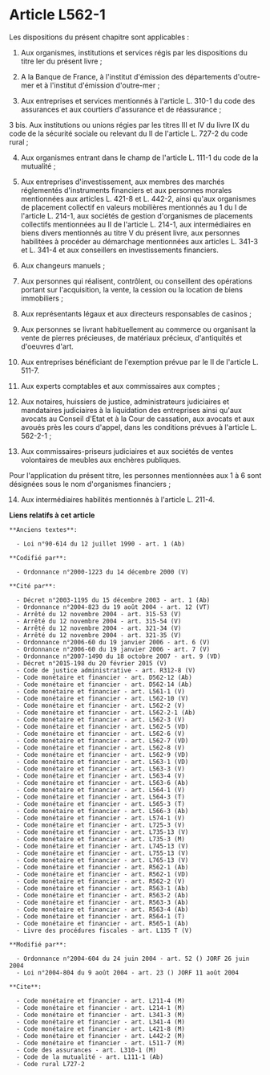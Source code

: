# Article L562-1

Les dispositions du présent chapitre sont applicables :

1. Aux organismes, institutions et services régis par les dispositions du titre Ier du présent livre ;

2. A la Banque de France, à l'institut d'émission des départements d'outre-mer et à l'institut d'émission d'outre-mer ;

3. Aux entreprises et services mentionnés à l'article L. 310-1 du code des assurances et aux courtiers d'assurance et de
réassurance ;

3 bis. Aux institutions ou unions régies par les titres III et IV du livre IX du code de la sécurité sociale ou relevant du
II de l'article L. 727-2 du code rural ;

4. Aux organismes entrant dans le champ de l'article L. 111-1 du code de la mutualité ;

5. Aux entreprises d'investissement, aux membres des marchés réglementés d'instruments financiers et aux personnes morales
mentionnées aux articles L. 421-8 et L. 442-2, ainsi qu'aux organismes de placement collectif en valeurs mobilières
mentionnés au 1 du I de l'article L. 214-1, aux sociétés de gestion d'organismes de placements collectifs mentionnées au II
de l'article L. 214-1, aux intermédiaires en biens divers mentionnés au titre V du présent livre, aux personnes habilitées à
procéder au démarchage mentionnées aux articles L. 341-3 et L. 341-4 et aux conseillers en investissements financiers.

6. Aux changeurs manuels ;

7. Aux personnes qui réalisent, contrôlent, ou conseillent des opérations portant sur l'acquisition, la vente, la cession ou
la location de biens immobiliers ;

8. Aux représentants légaux et aux directeurs responsables de casinos ;

9. Aux personnes se livrant habituellement au commerce ou organisant la vente de pierres précieuses, de matériaux précieux,
d'antiquités et d'oeuvres d'art.

10. Aux entreprises bénéficiant de l'exemption prévue par le II de l'article L. 511-7.

11. Aux experts comptables et aux commissaires aux comptes ;

12. Aux notaires, huissiers de justice, administrateurs judiciaires et mandataires judiciaires à la liquidation des
entreprises ainsi qu'aux avocats au Conseil d'Etat et à la Cour de cassation, aux avocats et aux avoués près les cours
d'appel, dans les conditions prévues à l'article L. 562-2-1 ;

13. Aux commissaires-priseurs judiciaires et aux sociétés de ventes volontaires de meubles aux enchères publiques.

Pour l'application du présent titre, les personnes mentionnées aux 1 à 6 sont désignées sous le nom d'organismes financiers ;

14.  Aux intermédiaires habilités mentionnés à l'article L. 211-4.

**Liens relatifs à cet article**

	**Anciens textes**:

	  - Loi n°90-614 du 12 juillet 1990 - art. 1 (Ab)

	**Codifié par**:

	  - Ordonnance n°2000-1223 du 14 décembre 2000 (V)

	**Cité par**:

	  - Décret n°2003-1195 du 15 décembre 2003 - art. 1 (Ab)
	  - Ordonnance n°2004-823 du 19 août 2004 - art. 12 (VT)
	  - Arrêté du 12 novembre 2004 - art. 315-53 (V)
	  - Arrêté du 12 novembre 2004 - art. 315-54 (V)
	  - Arrêté du 12 novembre 2004 - art. 321-34 (V)
	  - Arrêté du 12 novembre 2004 - art. 321-35 (V)
	  - Ordonnance n°2006-60 du 19 janvier 2006 - art. 6 (V)
	  - Ordonnance n°2006-60 du 19 janvier 2006 - art. 7 (V)
	  - Ordonnance n°2007-1490 du 18 octobre 2007 - art. 9 (VD)
	  - Décret n°2015-198 du 20 février 2015 (V)
	  - Code de justice administrative - art. R312-8 (V)
	  - Code monétaire et financier - art. D562-12 (Ab)
	  - Code monétaire et financier - art. D562-14 (Ab)
	  - Code monétaire et financier - art. L561-1 (V)
	  - Code monétaire et financier - art. L562-10 (V)
	  - Code monétaire et financier - art. L562-2 (V)
	  - Code monétaire et financier - art. L562-2-1 (Ab)
	  - Code monétaire et financier - art. L562-3 (V)
	  - Code monétaire et financier - art. L562-5 (VD)
	  - Code monétaire et financier - art. L562-6 (V)
	  - Code monétaire et financier - art. L562-7 (VD)
	  - Code monétaire et financier - art. L562-8 (V)
	  - Code monétaire et financier - art. L562-9 (VD)
	  - Code monétaire et financier - art. L563-1 (VD)
	  - Code monétaire et financier - art. L563-3 (V)
	  - Code monétaire et financier - art. L563-4 (V)
	  - Code monétaire et financier - art. L563-6 (Ab)
	  - Code monétaire et financier - art. L564-1 (V)
	  - Code monétaire et financier - art. L564-3 (T)
	  - Code monétaire et financier - art. L565-3 (T)
	  - Code monétaire et financier - art. L566-3 (Ab)
	  - Code monétaire et financier - art. L574-1 (V)
	  - Code monétaire et financier - art. L725-3 (V)
	  - Code monétaire et financier - art. L735-13 (V)
	  - Code monétaire et financier - art. L735-3 (M)
	  - Code monétaire et financier - art. L745-13 (V)
	  - Code monétaire et financier - art. L755-13 (V)
	  - Code monétaire et financier - art. L765-13 (V)
	  - Code monétaire et financier - art. R562-1 (Ab)
	  - Code monétaire et financier - art. R562-1 (VD)
	  - Code monétaire et financier - art. R562-2 (V)
	  - Code monétaire et financier - art. R563-1 (Ab)
	  - Code monétaire et financier - art. R563-2 (Ab)
	  - Code monétaire et financier - art. R563-3 (Ab)
	  - Code monétaire et financier - art. R563-4 (Ab)
	  - Code monétaire et financier - art. R564-1 (T)
	  - Code monétaire et financier - art. R565-1 (Ab)
	  - Livre des procédures fiscales - art. L135 T (V)

	**Modifié par**:

	  - Ordonnance n°2004-604 du 24 juin 2004 - art. 52 () JORF 26 juin 2004
	  - Loi n°2004-804 du 9 août 2004 - art. 23 () JORF 11 août 2004

	**Cite**:

	  - Code monétaire et financier - art. L211-4 (M)
	  - Code monétaire et financier - art. L214-1 (M)
	  - Code monétaire et financier - art. L341-3 (M)
	  - Code monétaire et financier - art. L341-4 (M)
	  - Code monétaire et financier - art. L421-8 (M)
	  - Code monétaire et financier - art. L442-2 (M)
	  - Code monétaire et financier - art. L511-7 (M)
	  - Code des assurances - art. L310-1 (M)
	  - Code de la mutualité - art. L111-1 (Ab)
	  - Code rural L727-2
